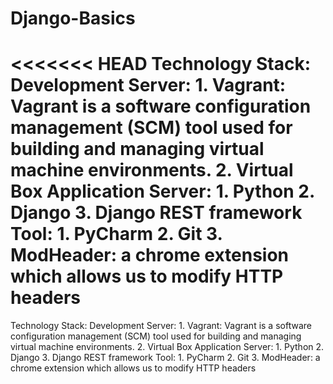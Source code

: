# Django-Basics
<<<<<<< HEAD
Technology Stack: Development Server: 1. Vagrant: Vagrant is a software configuration management (SCM) tool used for building and managing virtual machine environments. 2. Virtual Box Application Server: 1. Python 2. Django 3. Django REST framework Tool: 1. PyCharm 2. Git 3. ModHeader: a chrome extension which allows us to modify HTTP headers
=======

Technology Stack:
  Development Server:
    1. Vagrant: Vagrant is a software configuration management (SCM) tool used for building and managing virtual machine environments.
    2. Virtual Box
  Application Server:
    1. Python
    2. Django
    3. Django REST framework
  Tool:
    1. PyCharm
    2. Git
    3. ModHeader: a chrome extension which allows us to modify HTTP headers

